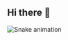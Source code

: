 ## Hi there 👋


![Snake animation](https://github.com/engsamantasa/engsamantasa/blob/output/github-contribution-grid-snake.svg)
